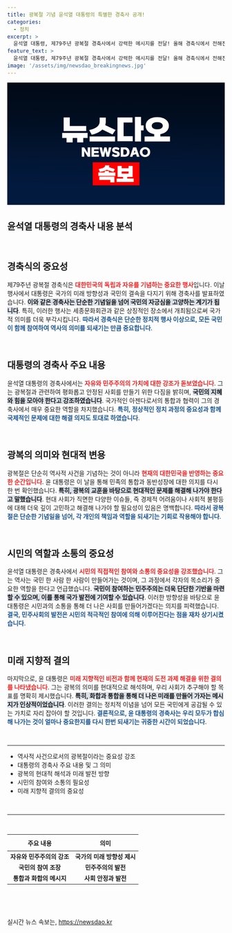 ```yaml
---
title: 광복절 기념 윤석열 대통령의 특별한 경축사 공개!
categories:
  - 정치
excerpt: >
  윤석열 대통령, 제79주년 광복절 경축사에서 강력한 메시지를 전달! 올해 경축식에서 전해진 그 의미는? 클릭해 더 알아보세요!
feature_text: >
  윤석열 대통령, 제79주년 광복절 경축사에서 강력한 메시지를 전달! 올해 경축식에서 전해진 그 의미는? 클릭해 더 알아보세요!
image: '/assets/img/newsdao_breakingnews.jpg'
---
```


<p><img src="/assets/img/newsdao_breakingnews.jpg" alt="koreaapp 속보" /></p>

<h2 data-ke-size="size26">윤석열 대통령의 경축사 내용 분석</h2>

<p data-ke-size="size16">&nbsp;</p>

<h2 data-ke-size="size26">경축식의 중요성</h2>

<p data-ke-size="size16">제79주년 광복절 경축식은 <b><span style="color: #ee2323;">대한민국의 독립과 자유를 기념하는 중요한 행사</span></b>입니다. 이날 행사에서 대통령은 국가의 미래 방향성과 국민의 결속을 다지기 위해 경축사를 발표하였습니다. <b><span style="background-color: #21538527;">이와 같은 경축사는 단순한 기념일을 넘어 국민의 자긍심을 고양하는 계기가 됩니다</span></b>. 특히, 이러한 행사는 세종문화회관과 같은 상징적인 장소에서 개최됨으로써 국가적 의미를 더욱 부각시킵니다. <b><span style="color: #1a5490;">따라서 경축식은 단순한 정치적 행사 이상으로, 모든 국민이 함께 참여하여 역사의 의미를 되새기는 만큼 중요합니다</span></b>.</p>

<p data-ke-size="size16">&nbsp;</p>

<h2 data-ke-size="size26">대통령의 경축사 주요 내용</h2>

<p data-ke-size="size16">윤석열 대통령의 경축사에서는 <b><span style="color: #ee2323;">자유와 민주주의의 가치에 대한 강조가 돋보였습니다</span></b>. 그는 광복절과 관련하여 평화롭고 안정된 사회를 만들기 위한 다짐을 밝히며, <b><span style="background-color: #21538527;">국민의 지혜와 힘을 모아야 한다고 강조하였습니다</span></b>. 국가적인 아젠다로서의 통합과 협력이 그의 경축사에서 매우 중요한 역할을 차지했습니다. <b><span style="color: #1a5490;">특히, 정상적인 정치 과정의 중요성과 함께 국제적인 문제에 대한 해결 의지도 토대로 하였습니다</span></b>.</p>

<p data-ke-size="size16">&nbsp;</p>

<h2 data-ke-size="size26">광복의 의미와 현대적 변용</h2>

<p data-ke-size="size16">광복절은 단순히 역사적 사건을 기념하는 것이 아니라 <b><span style="color: #ee2323;">현재의 대한민국을 반영하는 중요한 순간입니다</span></b>. 윤 대통령은 이 날을 통해 민족의 통합과 동반성장에 대한 의지를 다시 한 번 확인했습니다. <b><span style="background-color: #21538527;">특히, 광복의 교훈을 바탕으로 현대적인 문제를 해결해 나가야 한다고 말했습니다</span></b>. 현대 사회가 직면한 다양한 이슈들, 즉 경제적 어려움이나 사회적 불평등에 대해 더욱 깊이 고민하고 해결해 나가야 할 필요성이 있음은 명백합니다. <b><span style="color: #1a5490;">따라서 광복절은 단순한 기념일을 넘어, 각 개인의 책임과 역할을 되새기는 기회로 작용해야 합니다</span></b>.</p>

<p data-ke-size="size16">&nbsp;</p>

<h2 data-ke-size="size26">시민의 역할과 소통의 중요성</h2>

<p data-ke-size="size16">윤석열 대통령은 경축사에서 <b><span style="color: #ee2323;">시민의 직접적인 참여와 소통의 중요성을 강조했습니다</span></b>. 그는 역사는 국민 한 사람 한 사람이 만들어가는 것이며, 그 과정에서 각자의 목소리가 중요한 역할을 한다고 언급했습니다. <b><span style="background-color: #21538527;">국민이 참여하는 민주주의는 더욱 단단한 기반을 마련할 수 있으며, 이를 통해 국가 발전에 기여할 수 있습니다</span></b>. 이러한 방향성을 바탕으로 윤 대통령은 시민과의 소통을 통해 더 나은 사회를 만들어가겠다는 의지를 피력했습니다. <b><span style="color: #1a5490;">결국, 민주사회의 발전은 시민의 적극적인 참여에 의해 이루어진다는 점을 재차 상기시켰습니다</span></b>.</p>

<p data-ke-size="size16">&nbsp;</p>

<h2 data-ke-size="size26">미래 지향적 결의</h2>

<p data-ke-size="size16">마지막으로, 윤 대통령은 <b><span style="color: #ee2323;">미래 지향적인 비전과 함께 현재의 도전 과제 해결을 위한 결의를 나타냈습니다</span></b>. 그는 광복의 의미를 현대적으로 해석하며, 우리 사회가 추구해야 할 목표를 명확히 제시했습니다. <b><span style="background-color: #21538527;">특히, 화합과 통합을 통해 더 나은 미래를 만들어 가자는 메시지가 인상적이었습니다</span></b>. 이러한 결의는 정치적 이념을 넘어 모든 국민에게 공감될 수 있는 가치로 자리 잡아야 할 것입니다. <b><span style="color: #1a5490;">결론적으로, 윤 대통령의 경축사는 우리 모두가 합심해 나가는 것이 얼마나 중요한지를 다시 한번 되새기는 귀중한 시간이 되었습니다</span></b>.</p>

<p data-ke-size="size16">&nbsp;</p>

<hr>

<ul>
  <li>역사적 사건으로서의 광복절이라는 중요성 강조</li>
  <li>대통령의 경축사 주요 내용 및 그 의미</li>
  <li>광복의 현대적 해석과 미래 발전 방향</li>
  <li>시민의 참여와 소통의 필요성</li>
  <li>미래 지향적 결의의 중요성</li>
</ul>

<p data-ke-size="size16">&nbsp;</p>

<hr>

<p data-ke-size="size16">&nbsp;</p>

<table style="width: 100%; border-collapse: collapse;">
  <thead>
    <tr>
      <th style="text-align: center; height: 30px;"><b>주요 내용</b></th>
      <th style="text-align: center; height: 30px;"><b>의미</b></th>
    </tr>
  </thead>
  <tbody>
    <tr>
      <td style="text-align: center; height: 17px;"><b>자유와 민주주의의 강조</b></td>
      <td style="text-align: center; height: 17px;"><b>국가의 미래 방향성 제시</b></td>
    </tr>
    <tr>
      <td style="text-align: center; height: 17px;"><b>국민의 참여 조장</b></td>
      <td style="text-align: center; height: 17px;"><b>민주주의의 발전</b></td>
    </tr>
    <tr>
      <td style="text-align: center; height: 17px;"><b>통합과 화합의 메시지</b></td>
      <td style="text-align: center; height: 17px;"><b>사회 안정과 발전</b></td>
    </tr>
  </tbody>
</table>

<p data-ke-size="size16">&nbsp;</p>

<p data-ke-size="size16">&nbsp;</p>
실시간 뉴스 속보는, <a href="https://newsdao.kr" rel="dofollow">https://newsdao.kr</a>


